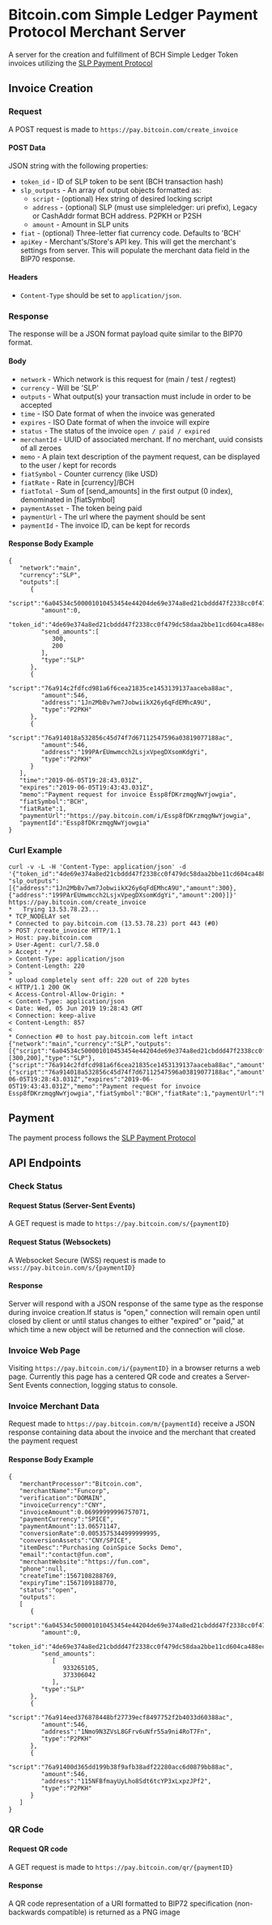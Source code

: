 # Bitcoin.com Simple Ledger Payment Protocol Merchant Server

A server for the creation and fulfillment of BCH Simple Ledger Token invoices utilizing the [SLP Payment Protocol](https://github.com/vinarmani/slp-specifications/blob/payment-protocol/slp-payment-protocol.md)

## Invoice Creation

### Request

A POST request is made to `https://pay.bitcoin.com/create_invoice`

#### POST Data
JSON string with the following properties:
* `token_id` - ID of SLP token to be sent (BCH transaction hash)
* `slp_outputs` - An array of output objects formatted as:
    * `script` - (optional) Hex string of desired locking script
    * `address` - (optional) SLP (must use simpleledger: uri prefix), Legacy or CashAddr format BCH address. P2PKH or P2SH
    * `amount` - Amount in SLP units
* `fiat` - (optional) Three-letter fiat currency code. Defaults to 'BCH'
* `apiKey` - Merchant's/Store's API key. This will get the merchant's settings from server. This will populate the merchant data field in the BIP70 response.

#### Headers

* `Content-Type` should be set to `application/json`.

### Response
The response will be a JSON format payload quite similar to the BIP70 format.

#### Body
* `network` - Which network is this request for (main / test / regtest)
* `currency` - Will be 'SLP'
* `outputs` - What output(s) your transaction must include in order to be accepted
* `time` - ISO Date format of when the invoice was generated
* `expires` - ISO Date format of when the invoice will expire
* `status` - The status of the invoice `open / paid / expired`
* `merchantId` - UUID of associated merchant. If no merchant, uuid consists of all zeroes
* `memo` - A plain text description of the payment request, can be displayed to the user / kept for records
* `fiatSymbol` - Counter currency (like USD)
* `fiatRate` - Rate in [currency]/BCH
* `fiatTotal` - Sum of [send_amounts] in the first output (0 index), denominated in [fiatSymbol]
* `paymentAsset` - The token being paid
* `paymentUrl` - The url where the payment should be sent
* `paymentId` - The invoice ID, can be kept for records

#### Response Body Example
```
{
   "network":"main",
   "currency":"SLP",
   "outputs":[
      {
         "script":"6a04534c500001010453454e44204de69e374a8ed21cbddd47f2338cc0f479dc58daa2bbe11cd604ca488eca0ddf08000000000000012c0800000000000000c8",
         "amount":0,
         "token_id":"4de69e374a8ed21cbddd47f2338cc0f479dc58daa2bbe11cd604ca488eca0ddf",
         "send_amounts":[
            300,
            200
         ],
         "type":"SLP"
      },
      {
         "script":"76a914c2fdfcd981a6f6cea21835ce1453139137aaceba88ac",
         "amount":546,
         "address":"1Jn2MbBv7wm7JobwiikX26y6qFdEMhcA9U",
         "type":"P2PKH"
      },
      {
         "script":"76a914018a532856c45d74f7d67112547596a03819077188ac",
         "amount":546,
         "address":"199PArEUmwmcch2LsjxVpegDXsomKdgYi",
         "type":"P2PKH"
      }
   ],
   "time":"2019-06-05T19:28:43.031Z",
   "expires":"2019-06-05T19:43:43.031Z",
   "memo":"Payment request for invoice Essp8fDKrzmqgNwYjowgia",
   "fiatSymbol":"BCH",
   "fiatRate":1,
   "paymentUrl":"https://pay.bitcoin.com/i/Essp8fDKrzmqgNwYjowgia",
   "paymentId":"Essp8fDKrzmqgNwYjowgia"
}
```

### Curl Example
```
curl -v -L -H 'Content-Type: application/json' -d '{"token_id":"4de69e374a8ed21cbddd47f2338cc0f479dc58daa2bbe11cd604ca488eca0ddf", "slp_outputs":[{"address":"1Jn2MbBv7wm7JobwiikX26y6qFdEMhcA9U","amount":300}, {"address":"199PArEUmwmcch2LsjxVpegDXsomKdgYi","amount":200}]}' https://pay.bitcoin.com/create_invoice
*   Trying 13.53.78.23...
* TCP_NODELAY set
* Connected to pay.bitcoin.com (13.53.78.23) port 443 (#0)
> POST /create_invoice HTTP/1.1
> Host: pay.bitcoin.com
> User-Agent: curl/7.58.0
> Accept: */*
> Content-Type: application/json
> Content-Length: 220
>
* upload completely sent off: 220 out of 220 bytes
< HTTP/1.1 200 OK
< Access-Control-Allow-Origin: *
< Content-Type: application/json
< Date: Wed, 05 Jun 2019 19:28:43 GMT
< Connection: keep-alive
< Content-Length: 857
<
* Connection #0 to host pay.bitcoin.com left intact
{"network":"main","currency":"SLP","outputs":[{"script":"6a04534c500001010453454e44204de69e374a8ed21cbddd47f2338cc0f479dc58daa2bbe11cd604ca488eca0ddf08000000000000012c0800000000000000c8","amount":0,"token_id":"4de69e374a8ed21cbddd47f2338cc0f479dc58daa2bbe11cd604ca488eca0ddf","send_amounts":[300,200],"type":"SLP"},{"script":"76a914c2fdfcd981a6f6cea21835ce1453139137aaceba88ac","amount":546,"address":"1Jn2MbBv7wm7JobwiikX26y6qFdEMhcA9U","type":"P2PKH"},{"script":"76a914018a532856c45d74f7d67112547596a03819077188ac","amount":546,"address":"199PArEUmwmcch2LsjxVpegDXsomKdgYi","type":"P2PKH"}],"time":"2019-06-05T19:28:43.031Z","expires":"2019-06-05T19:43:43.031Z","memo":"Payment request for invoice Essp8fDKrzmqgNwYjowgia","fiatSymbol":"BCH","fiatRate":1,"paymentUrl":"https://pay.bitcoin.com/i/Essp8fDKrzmqgNwYjowgia","paymentId":"Essp8fDKrzmqgNwYjowgia"} 
```

## Payment

The payment process follows the [SLP Payment Protocol](https://github.com/vinarmani/slp-specifications/blob/payment-protocol/slp-payment-protocol.md)


## API Endpoints

### Check Status

#### Request Status (Server-Sent Events)

A GET request is made to `https://pay.bitcoin.com/s/{paymentID}`

#### Request Status (Websockets)

A Websocket Secure (WSS) request is made to `wss://pay.bitcoin.com/s/{paymentID}`

#### Response

Server will respond with a JSON response of the same type as the response during invoice creation.If status is "open," connection will remain open until closed by client or until status changes to either "expired" or "paid," at which time a new object will be returned and the connection will close.

### Invoice Web Page

Visiting `https://pay.bitcoin.com/i/{paymentID}` in a browser returns a web page. Currently this page has a centered QR code and creates a Server-Sent Events connection, logging status to console.

### Invoice Merchant Data

Request made to `https://pay.bitcoin.com/m/{paymentId}` receive a JSON response containing data about the invoice and the merchant that created the payment request

#### Response Body Example
```
{
   "merchantProcessor":"Bitcoin.com",
   "merchantName":"Funcorp",
   "verification":"DOMAIN",
   "invoiceCurrency":"CNY",
   "invoiceAmount":0.06999999996757071,
   "paymentCurrency":"SPICE",
   "paymentAmount":13.06571147,
   "conversionRate":0.0053575344999999995,
   "conversionAssets":"CNY/SPICE",
   "itemDesc":"Purchasing CoinSpice Socks Demo",
   "email":"contact@fun.com",
   "merchantWebsite":"https://fun.com",
   "phone":null,
   "createTime":1567108288769,
   "expiryTime":1567109188770,
   "status":"open",
   "outputs":
   [
      {
         "script":"6a04534c500001010453454e44204de69e374a8ed21cbddd47f2338cc0f479dc58daa2bbe11cd604ca488eca0ddf080000000037a07ed10800000000164032ba",
         "amount":0,
         "token_id":"4de69e374a8ed21cbddd47f2338cc0f479dc58daa2bbe11cd604ca488eca0ddf",
         "send_amounts":
            [
               933265105,
               373306042
            ],
         "type":"SLP"
      },
      {
         "script":"76a914eed376878448bf27739ecf8497752f2b4033d60388ac",
         "amount":546,
         "address":"1Nmo9N3ZVsL8GFrv6uNfr55a9ni4RoT7Fn",
         "type":"P2PKH"
      },
      {
         "script":"76a91400d365dd199b38f9afb38adf22280acc6d0879bb88ac",
         "amount":546,
         "address":"115NFBfmayUyLho8Sdt6tcYP3xLxpzJPf2",
         "type":"P2PKH"
      }
   ]
}
```

### QR Code

#### Request QR code

A GET request is made to `https://pay.bitcoin.com/qr/{paymentID}`

#### Response

A QR code representation of a URI formatted to BIP72 specification (non-backwards compatible) is returned as a PNG image
